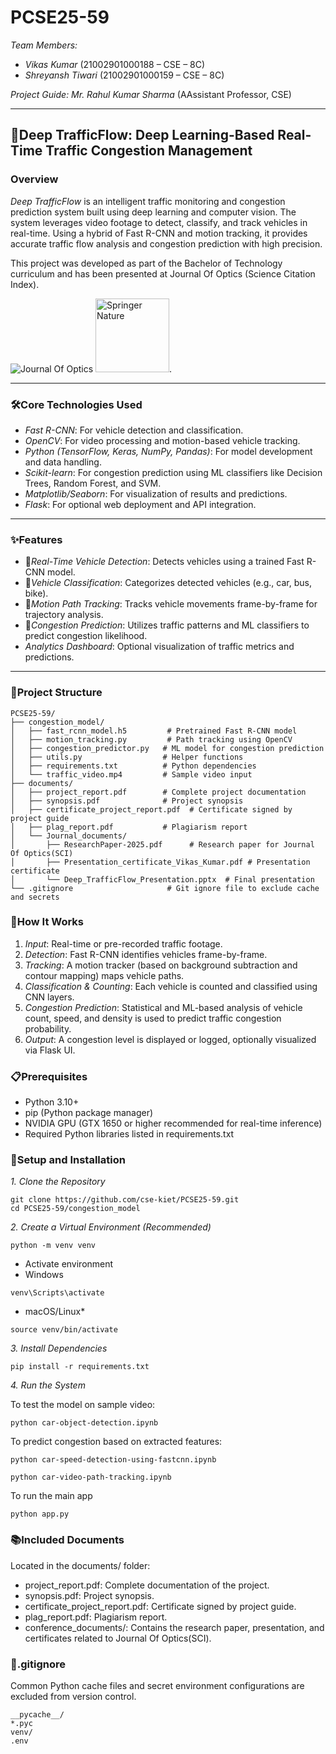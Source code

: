 # PCSE25-59

*Team Members:*

* *Vikas Kumar* (21002901000188 – CSE – 8C)
* *Shreyansh Tiwari* (21002901000159 – CSE – 8C)


*Project Guide:*
*Mr. Rahul Kumar Sharma* (AAssistant Professor, CSE)

---

## 🚦Deep TrafficFlow: Deep Learning-Based Real-Time Traffic Congestion Management

### Overview

*Deep TrafficFlow* is an intelligent traffic monitoring and congestion prediction system built using deep learning and computer vision. The system leverages video footage to detect, classify, and track vehicles in real-time. Using a hybrid of Fast R-CNN and motion tracking, it provides accurate traffic flow analysis and congestion prediction with high precision.

This project was developed as part of the Bachelor of Technology curriculum and has been presented at Journal Of Optics (Science Citation Index).

![Journal Of Optics](https://media.springernature.com/w88/springer-static/cover-hires/journal/12596?as=webp) 
<img src="https://lebaneselibraryassociation.org/wp-content/uploads/2021/05/springer-logo_image-LLA-1.png" alt="Springer Nature" height ="118" width="118">.

---

### 🛠️Core Technologies Used

* *Fast R-CNN*: For vehicle detection and classification.
* *OpenCV*: For video processing and motion-based vehicle tracking.
* *Python (TensorFlow, Keras, NumPy, Pandas)*: For model development and data handling.
* *Scikit-learn*: For congestion prediction using ML classifiers like Decision Trees, Random Forest, and SVM.
* *Matplotlib/Seaborn*: For visualization of results and predictions.
* *Flask*: For optional web deployment and API integration.

---

### ✨Features

* 🎯*Real-Time Vehicle Detection*: Detects vehicles using a trained Fast R-CNN model.
*  🚗*Vehicle Classification*: Categorizes detected vehicles (e.g., car, bus, bike).
* 📍*Motion Path Tracking*: Tracks vehicle movements frame-by-frame for trajectory analysis.
* 🔮*Congestion Prediction*: Utilizes traffic patterns and ML classifiers to predict congestion likelihood.
* *Analytics Dashboard*: Optional visualization of traffic metrics and predictions.

---

### 📁Project Structure
```
PCSE25-59/
├── congestion_model/
│   ├── fast_rcnn_model.h5         # Pretrained Fast R-CNN model
│   ├── motion_tracking.py         # Path tracking using OpenCV
│   ├── congestion_predictor.py   # ML model for congestion prediction
│   ├── utils.py                  # Helper functions
│   ├── requirements.txt          # Python dependencies
│   └── traffic_video.mp4         # Sample video input
├── documents/
│   ├── project_report.pdf        # Complete project documentation
│   ├── synopsis.pdf              # Project synopsis
│   ├── certificate_project_report.pdf  # Certificate signed by project guide
│   ├── plag_report.pdf           # Plagiarism report
│   └── Journal_documents/
│       ├── ResearchPaper-2025.pdf      # Research paper for Journal Of Optics(SCI)
│       ├── Presentation_certificate_Vikas_Kumar.pdf # Presentation certificate
│       └── Deep_TrafficFlow_Presentation.pptx  # Final presentation
└── .gitignore                     # Git ignore file to exclude cache and secrets
```

### 🔄How It Works

1. *Input*: Real-time or pre-recorded traffic footage.
2. *Detection*: Fast R-CNN identifies vehicles frame-by-frame.
3. *Tracking*: A motion tracker (based on background subtraction and contour mapping) maps vehicle paths.
4. *Classification & Counting*: Each vehicle is counted and classified using CNN layers.
5. *Congestion Prediction*: Statistical and ML-based analysis of vehicle count, speed, and density is used to predict traffic congestion probability.
6. *Output*: A congestion level is displayed or logged, optionally visualized via Flask UI.



### 📋Prerequisites

* Python 3.10+
* pip (Python package manager)
* NVIDIA GPU (GTX 1650 or higher recommended for real-time inference)
* Required Python libraries listed in requirements.txt



### 🚀Setup and Installation

*1. Clone the Repository*
```
git clone https://github.com/cse-kiet/PCSE25-59.git
cd PCSE25-59/congestion_model
```


*2. Create a Virtual Environment (Recommended)*
```
python -m venv venv
```
* Activate environment
* Windows
```
venv\Scripts\activate

```
* macOS/Linux*
```
source venv/bin/activate
```

*3. Install Dependencies*

```
pip install -r requirements.txt
```

*4. Run the System*

To test the model on sample video:

```
python car-object-detection.ipynb

```
To predict congestion based on extracted features:

```
python car-speed-detection-using-fastcnn.ipynb
```
```
python car-video-path-tracking.ipynb
```
To run the main app
```
python app.py
```


### 📚Included Documents

Located in the documents/ folder:

* project_report.pdf: Complete documentation of the project.
* synopsis.pdf: Project synopsis.
* certificate_project_report.pdf: Certificate signed by project guide.
* plag_report.pdf: Plagiarism report.
* conference_documents/: Contains the research paper, presentation, and certificates related to Journal Of Optics(SCI).



### 📝.gitignore

Common Python cache files and secret environment configurations are excluded from version control.

```
__pycache__/
*.pyc
venv/
.env

```
